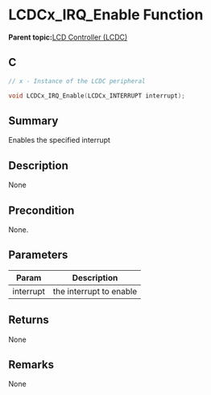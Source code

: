 # LCDCx\_IRQ\_Enable Function

**Parent topic:**[LCD Controller \(LCDC\)](GUID-6C399A67-3956-464B-9055-02C390FC3228.md)

## C

```c
// x - Instance of the LCDC peripheral

void LCDCx_IRQ_Enable(LCDCx_INTERRUPT interrupt);
```

## Summary

Enables the specified interrupt

## Description

None

## Precondition

None.

## Parameters

|Param|Description|
|-----|-----------|
|interrupt|the interrupt to enable|

## Returns

None

## Remarks

None

